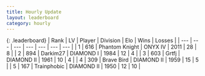 ```yaml
---
title: Hourly Update
layout: leaderboard
category: hourly
---
```


{: .leaderboard}
| Rank | LV | Player | Division | Elo | Wins | Losses |
| --- | --- | --- | --- | --- | --- | --- |
| <span data-change="0">1</span> | 616 | <span title="ID: 742939">Phantom Knight</span> | ONYX IV | <span data-change="11">2011</span> | <span data-change="3">28</span> | <span data-change="1">8</span> |
| <span data-change="2">2</span> | 894 | <span title="ID: 694036">Darkim27</span> | DIAMOND I | <span data-change="34">1984</span> | <span data-change="3">12</span> | <span data-change="0">4</span> |
| <span data-change="-1">3</span> | 603 | <span title="ID: 742306">Grtfj</span> | DIAMOND II | <span data-change="0">1961</span> | <span data-change="0">10</span> | <span data-change="0">4</span> |
| <span data-change="-1">4</span> | 309 | <span title="ID: 712180">Brave Bird</span> | DIAMOND II | <span data-change="0">1959</span> | <span data-change="0">15</span> | <span data-change="0">5</span> |
| <span data-change="0">5</span> | 167 | <span title="ID: 744981">Trainphobic</span> | DIAMOND II | <span data-change="0">1950</span> | <span data-change="0">12</span> | <span data-change="0">10</span> |